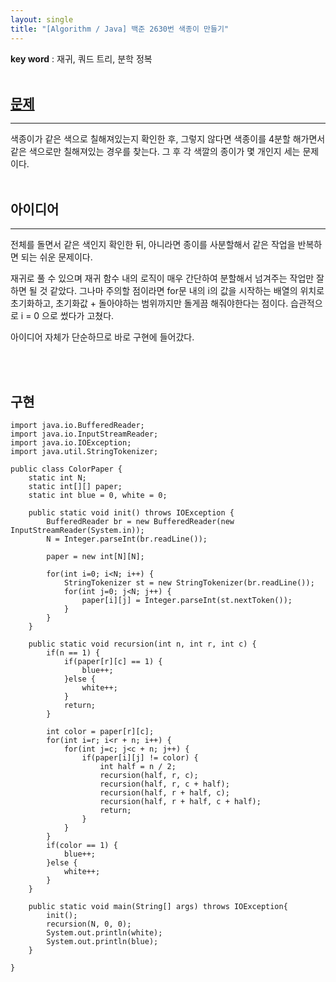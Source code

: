 ```yaml
---
layout: single
title: "[Algorithm / Java] 백준 2630번 색종이 만들기"
---
```


**key word** : 재귀, 쿼드 트리, 분학 정복
<br><br>

## [문제](https://www.acmicpc.net/problem/2630)

---

색종이가 같은 색으로 칠해져있는지 확인한 후, 그렇지 않다면 색종이를 4분할 해가면서 같은 색으로만 칠해져있는 경우를 찾는다. 그 후 각 색깔의 종이가 몇 개인지 세는 문제이다.
<br><br>

## 아이디어

---

전체를 돌면서 같은 색인지 확인한 뒤, 아니라면 종이를 사분할해서 같은 작업을 반복하면 되는 쉬운 문제이다.

재귀로 풀 수 있으며 재귀 함수 내의 로직이 매우 간단하여 분할해서 넘겨주는 작업만 잘 하면 될 것 같았다. 그나마 주의할 점이라면 for문 내의 i의 값을 시작하는 배열의 위치로 초기화하고, 초기화값 + 돌아야하는 범위까지만 돌게끔 해줘야한다는 점이다. 습관적으로 i = 0 으로 썼다가 고쳤다.

아이디어 자체가 단순하므로 바로 구현에 들어갔다.

<br><br>

## 구현

```
import java.io.BufferedReader;
import java.io.InputStreamReader;
import java.io.IOException;
import java.util.StringTokenizer;

public class ColorPaper {
	static int N;
	static int[][] paper;
	static int blue = 0, white = 0;

	public static void init() throws IOException {
		BufferedReader br = new BufferedReader(new InputStreamReader(System.in));
		N = Integer.parseInt(br.readLine());

		paper = new int[N][N];

		for(int i=0; i<N; i++) {
			StringTokenizer st = new StringTokenizer(br.readLine());
			for(int j=0; j<N; j++) {
				paper[i][j] = Integer.parseInt(st.nextToken());
			}
		}
	}

	public static void recursion(int n, int r, int c) {
		if(n == 1) {
			if(paper[r][c] == 1) {
				blue++;
			}else {
				white++;
			}
			return;
		}

		int color = paper[r][c];
		for(int i=r; i<r + n; i++) {
			for(int j=c; j<c + n; j++) {
				if(paper[i][j] != color) {
					int half = n / 2;
					recursion(half, r, c);
					recursion(half, r, c + half);
					recursion(half, r + half, c);
					recursion(half, r + half, c + half);
					return;
				}
			}
		}
		if(color == 1) {
			blue++;
		}else {
			white++;
		}
	}

	public static void main(String[] args) throws IOException{
		init();
		recursion(N, 0, 0);
		System.out.println(white);
		System.out.println(blue);
	}

}

```
